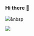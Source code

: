 ### Hi there 👋

<img src="https://img.shields.io/badge/Python-3766AB?style=flat-square&logo=Python&logoColor=white"/></a>&nbsp

<a href="" target="_blank"><img src="https://img.shields.io/badge/C++-00599C?style=뱃지모양&logo=cplusplus&logoColor=#00599C"/></a>
<!--
**JANGJAGUAR/JANGJAGUAR** is a ✨ _special_ ✨ repository because its `README.md` (this file) appears on your GitHub profile.

Here are some ideas to get you started:

- 🔭 I’m currently working on ...
- 🌱 I’m currently learning ...
- 👯 I’m looking to collaborate on ...
- 🤔 I’m looking for help with ...
- 💬 Ask me about ...
- 📫 How to reach me: ...
- 😄 Pronouns: ...
- ⚡ Fun fact: ...
-->
